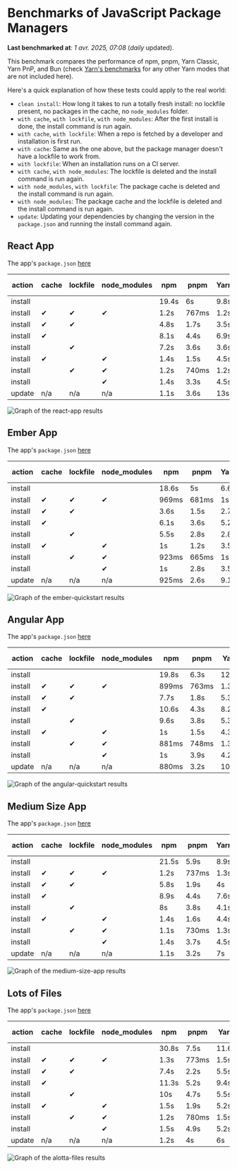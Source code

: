 # Benchmarks of JavaScript Package Managers

**Last benchmarked at**: _1 avr. 2025, 07:08_ (_daily_ updated).

This benchmark compares the performance of npm, pnpm, Yarn Classic, Yarn PnP, and Bun (check [Yarn's benchmarks](https://yarnpkg.com/benchmarks) for any other Yarn modes that are not included here).

Here's a quick explanation of how these tests could apply to the real world:

- `clean install`: How long it takes to run a totally fresh install: no lockfile present, no packages in the cache, no `node_modules` folder.
- `with cache`, `with lockfile`, `with node_modules`: After the first install is done, the install command is run again.
- `with cache`, `with lockfile`: When a repo is fetched by a developer and installation is first run.
- `with cache`: Same as the one above, but the package manager doesn't have a lockfile to work from.
- `with lockfile`: When an installation runs on a CI server.
- `with cache`, `with node_modules`: The lockfile is deleted and the install command is run again.
- `with node_modules`, `with lockfile`: The package cache is deleted and the install command is run again.
- `with node_modules`: The package cache and the lockfile is deleted and the install command is run again.
- `update`: Updating your dependencies by changing the version in the `package.json` and running the install command again.

## React App

The app's `package.json` [here](./fixtures/react-app/package.json)

| action  | cache | lockfile | node_modules| npm | pnpm | Yarn | Yarn PnP | Bun |
| ---     | ---   | ---      | ---         | --- | ---  | ---  | ---      | --- |
| install |       |          |             | 19.4s | 6s | 9.8s | 4.6s | 1.6s |
| install | ✔     | ✔        | ✔           | 1.2s | 767ms | 1.2s | n/a | 36ms |
| install | ✔     | ✔        |             | 4.8s | 1.7s | 3.5s | 972ms | 463ms |
| install | ✔     |          |             | 8.1s | 4.4s | 6.9s | 4.3s | 445ms |
| install |       | ✔        |             | 7.2s | 3.6s | 3.6s | 977ms | 427ms |
| install | ✔     |          | ✔           | 1.4s | 1.5s | 4.5s | n/a | 34ms |
| install |       | ✔        | ✔           | 1.2s | 740ms | 1.2s | n/a | 33ms |
| install |       |          | ✔           | 1.4s | 3.3s | 4.5s | n/a | 33ms |
| update  | n/a | n/a | n/a | 1.1s | 3.6s | 13s | 6.4s | 36ms |

<img alt="Graph of the react-app results" src="results/img/react-app.svg" />

## Ember App

The app's `package.json` [here](./fixtures/ember-quickstart/package.json)

| action  | cache | lockfile | node_modules| npm | pnpm | Yarn | Yarn PnP | Bun |
| ---     | ---   | ---      | ---         | --- | ---  | ---  | ---      | --- |
| install |       |          |             | 18.6s | 5s | 6.6s | 3.7s | 1.1s |
| install | ✔     | ✔        | ✔           | 969ms | 681ms | 1s | n/a | 28ms |
| install | ✔     | ✔        |             | 3.6s | 1.5s | 2.7s | 863ms | 366ms |
| install | ✔     |          |             | 6.1s | 3.6s | 5.2s | 3.3s | 382ms |
| install |       | ✔        |             | 5.5s | 2.8s | 2.8s | 868ms | 363ms |
| install | ✔     |          | ✔           | 1s | 1.2s | 3.5s | n/a | 28ms |
| install |       | ✔        | ✔           | 923ms | 665ms | 1s | n/a | 26ms |
| install |       |          | ✔           | 1s | 2.8s | 3.5s | n/a | 26ms |
| update  | n/a | n/a | n/a | 925ms | 2.6s | 9.1s | 4.7s | 28ms |

<img alt="Graph of the ember-quickstart results" src="results/img/ember-quickstart.svg" />

## Angular App

The app's `package.json` [here](./fixtures/angular-quickstart/package.json)

| action  | cache | lockfile | node_modules| npm | pnpm | Yarn | Yarn PnP | Bun |
| ---     | ---   | ---      | ---         | --- | ---  | ---  | ---      | --- |
| install |       |          |             | 19.8s | 6.3s | 12.1s | 4.6s | 2.2s |
| install | ✔     | ✔        | ✔           | 899ms | 763ms | 1.3s | n/a | 33ms |
| install | ✔     | ✔        |             | 7.7s | 1.8s | 5.3s | 1.2s | 929ms |
| install | ✔     |          |             | 10.6s | 4.3s | 8.2s | 4.1s | 859ms |
| install |       | ✔        |             | 9.6s | 3.8s | 5.3s | 1.2s | 865ms |
| install | ✔     |          | ✔           | 1s | 1.5s | 4.3s | n/a | 30ms |
| install |       | ✔        | ✔           | 881ms | 748ms | 1.3s | n/a | 27ms |
| install |       |          | ✔           | 1s | 3.9s | 4.2s | n/a | 28ms |
| update  | n/a | n/a | n/a | 880ms | 3.2s | 10.6s | 4.3s | 34ms |

<img alt="Graph of the angular-quickstart results" src="results/img/angular-quickstart.svg" />

## Medium Size App

The app's `package.json` [here](./fixtures/medium-size-app/package.json)

| action  | cache | lockfile | node_modules| npm | pnpm | Yarn | Yarn PnP | Bun |
| ---     | ---   | ---      | ---         | --- | ---  | ---  | ---      | --- |
| install |       |          |             | 21.5s | 5.9s | 8.9s | 4.7s | 1.6s |
| install | ✔     | ✔        | ✔           | 1.2s | 737ms | 1.3s | n/a | 34ms |
| install | ✔     | ✔        |             | 5.8s | 1.9s | 4s | 1.1s | 541ms |
| install | ✔     |          |             | 8.9s | 4.4s | 7.6s | 4.2s | 496ms |
| install |       | ✔        |             | 8s | 3.8s | 4.1s | 1.1s | 498ms |
| install | ✔     |          | ✔           | 1.4s | 1.6s | 4.4s | n/a | 32ms |
| install |       | ✔        | ✔           | 1.1s | 730ms | 1.3s | n/a | 31ms |
| install |       |          | ✔           | 1.4s | 3.7s | 4.5s | n/a | 28ms |
| update  | n/a | n/a | n/a | 1.1s | 3.2s | 7s | 4.4s | 40ms |

<img alt="Graph of the medium-size-app results" src="results/img/medium-size-app.svg" />

## Lots of Files

The app's `package.json` [here](./fixtures/alotta-files/package.json)

| action  | cache | lockfile | node_modules| npm | pnpm | Yarn | Yarn PnP | Bun |
| ---     | ---   | ---      | ---         | --- | ---  | ---  | ---      | --- |
| install |       |          |             | 30.8s | 7.5s | 11.6s | 5.5s | 1.9s |
| install | ✔     | ✔        | ✔           | 1.3s | 773ms | 1.5s | n/a | 43ms |
| install | ✔     | ✔        |             | 7.4s | 2.2s | 5.5s | 1.3s | 749ms |
| install | ✔     |          |             | 11.3s | 5.2s | 9.4s | 5s | 744ms |
| install |       | ✔        |             | 10s | 4.7s | 5.5s | 1.3s | 740ms |
| install | ✔     |          | ✔           | 1.5s | 1.9s | 5.2s | n/a | 42ms |
| install |       | ✔        | ✔           | 1.2s | 780ms | 1.5s | n/a | 38ms |
| install |       |          | ✔           | 1.5s | 4.9s | 5.2s | n/a | 38ms |
| update  | n/a | n/a | n/a | 1.2s | 4s | 6s | 5s | 107ms |

<img alt="Graph of the alotta-files results" src="results/img/alotta-files.svg" />